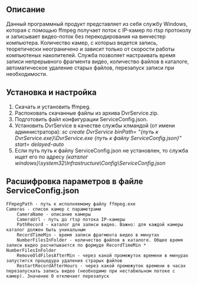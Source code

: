 ## Описание
Данный программный продукт представляет из себя службу Windows, которая с помощью ffmpeg получает поток с IP-камер по rtsp протоколу и записывает видео-поток без перекодирования на винчестер компьютера.
Количество камер, с которыз ведется запись, теоретически неограничено и зависит только от скорости работы компьютеных накопителей. Служба позволяет настраивать время записи непрерывного фрагмента видео, 
количество файлов в каталоге, автоматическое удаление старых файлов, перезапуск записи при необходимости. 

## Установка и настройка
1. Скачать и установить ffmpeg.
2. Распоковать скачанные файлы из архива DvrService.zip.
3. Подготовить файл конфигурации ServiceConfig.json.
4. Установить DvrService в качестве службы клмандой (от имени администратора): *sc create DvrService binPath= "{путь к DvrService.exe}\DvrService.exe {путь к файлу ServiceConfig.json}" start= delayed-auto*
5. Если путь путь к файлу ServiceConfig.json не установлен, то служба ищет его по адресу *{каталог windows}\system32\Infrastructure\Config\ServiceConfig.json*
## Расшифровка параметров в файле ServiceConfig.json
    FFmpegPath - путь к исполняемому файлу ffmpeg.exe
    Cameras - список камер с параметрами
        CameraName - описание камеры
        CameraUrl - путь до rtsp потока IP-камеры
        PathRecord - каталог для записи видео. Важно: для каждой камеры каталог должен быть уникальным
        RecordTimeMin - время записи фрагмента видео в минутах
        NumberFilesInFolder - количество файлов в каталоге. Общее время записи видео расчитывается по формуде RecordTimeMin * NumberFilesInFolder
        RemoveOldFilesAfterMin - через какой промежуток времени в минурах запустится процедура удаления страрых файлов
        RestartRecordAfterHours - через какой промежуток времени в часах перезапускать запись видео (необходимо при нестабильном потоке с камер). Значение 0 отключает перезапуск
